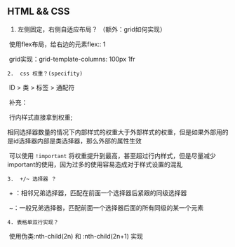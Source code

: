 ## HTML && CSS

1.  左侧固定，右侧自适应布局？ （额外：grid如何实现）

​		使用flex布局，给右边的元素flex:: 1

​		grid实现：grid-template-columns: 100px 1fr

    2.  css 权重？(specifity)

​		ID > 类  > 标签 > 通配符

​		补充：

​	    行内样式直接拿到权重;

​	    相同选择器数量的情况下内部样式的权重大于外部样式的权重，但是如果外部用的是id选择器内部是类选择器，那么外部的属性生效

​        可以使用 `!important` 将权重提升到最高，甚至超过行内样式，但是尽量减少important的使用，因为过多的使用容易造成对于样式设置的混乱

    3.  +/~ 选择器 ？

​         + ：相邻兄弟选择器，匹配在前面一个选择器后紧跟的同级选择器

​		  ~：一般兄弟选择器，匹配前面一个选择器后面的所有同级的某一个元素

    4. 表格单双行实现？

​		  使用伪类:nth-child(2n) 和 :nth-child(2n+1) 实现

​			 
